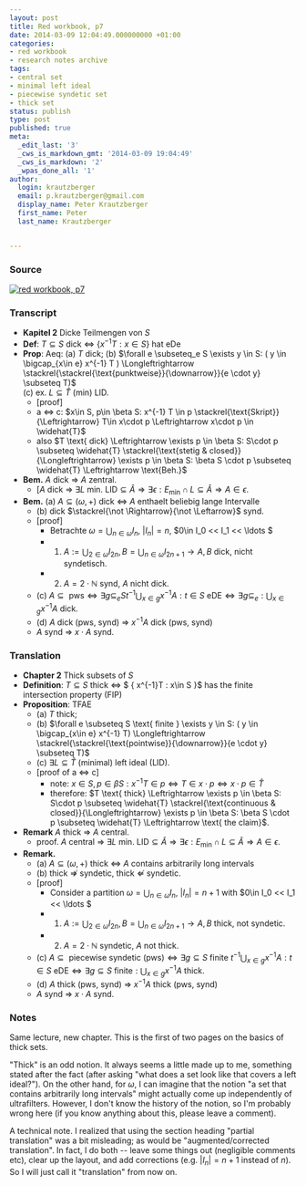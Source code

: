 ```yaml
---
layout: post
title: Red workbook, p7
date: 2014-03-09 12:04:49.000000000 +01:00
categories:
- red workbook
- research notes archive
tags:
- central set
- minimal left ideal
- piecewise syndetic set
- thick set
status: publish
type: post
published: true
meta:
  _edit_last: '3'
  _cws_is_markdown_gmt: '2014-03-09 19:04:49'
  _cws_is_markdown: '2'
  _wpas_done_all: '1'
author:
  login: krautzberger
  email: p.krautzberger@gmail.com
  display_name: Peter Krautzberger
  first_name: Peter
  last_name: Krautzberger


---
```


### Source

[![red workbook, p7](assets/2014-03-09-12.44.25_cropped-709x1024.jpg)](http://boolesrings.org/krautzberger/files/2014/03/2014-03-09-12.44.25_cropped.jpg)

### Transcript

*   **Kapitel 2** Dicke Teilmengen von $S$
*   **Def**: $T\subseteq S$ dick <=> $\{ x^{-1}T : x\in S \}$ hat eDe
*   **Prop**: Aeq: (a) $T$ dick; (b) $\forall e \subseteq_e S \exists y \in S: ( y \in \bigcap_{x\in e} x^{-1} T ) \Longleftrightarrow \stackrel{\stackrel{\text{punktweise}}{\downarrow}}{e \cdot y} \subseteq T)$  
     (c) ex. $L \subseteq \widehat{T}$ (min) LID.
    *   [proof]
    *   a <=> c: $x\in S, p\in \beta S: x^{-1} T \in p \stackrel{\text{Skript}}{\Leftrightarrow} T\in x\cdot p \Leftrightarrow x\cdot p \in \widehat{T}$
    *   also $T \text{ dick} \Leftrightarrow \exists p \in \beta S: S\cdot p \subseteq \widehat{T} \stackrel{\text{stetig & closed}}{\Longleftrightarrow} \exists p \in \beta S: \beta S \cdot p \subseteq \widehat{T} \Leftrightarrow \text{Beh.}$
*   **Bem.** $A$ dick => $A$ zentral.
    *   [$A$ dick => $\exists L \text{ min. LID} \subseteq \widehat{A} \Rightarrow \exists \epsilon: E_\min \cap L \subseteq \widehat{A} \Rightarrow A \in \epsilon$.
*   **Bem.** (a) $A \subseteq (\omega, +)$ dick <=> $A$ enthaelt beliebig lange Intervalle
    *   (b) dick $\stackrel{\not \Rightarrow}{\not \Leftarrow}$ synd.
    *   [proof]
        *   Betrachte $\omega = \bigcup_{n \in \omega} I_n$, $|I_n| = n$, $0\in I_0 << I_1 << \ldots $
        *   1) $A := \bigcup_{2 \in \omega} I_{2n}, B = \bigcup_{n\in \omega} I_{2n+1} \rightarrow A, B$ dick, nicht syndetisch.
        *   2) $A = 2 \cdot \mathbb{N}$ synd, $A$ nicht dick.
    *   (c) $A \subseteq \text{ pws} \Leftrightarrow \exists g \subseteq_e S { t^{-1} \bigcup_{x \in g} x^{-1}A : t \in S} \text{ eDE} \Leftrightarrow \exists g \subseteq_e : \bigcup_{x \in g} x^{-1}A \text{ dick.}$
    *   (d) $A$ dick (pws, synd) => $x^{-1} A$ dick (pws, synd)
    *   $A$ synd => $x\cdot A$ synd.

### Translation

*   **Chapter 2** Thick subsets of $S$
*   **Definition**: $T\subseteq S$ thick <=> $ \{ x^{-1}T : x\in S \}$ has the finite intersection property (FIP)
*   **Proposition**: TFAE
    *   (a) $T$ thick;
    *   (b) $\forall e \subseteq S \text{ finite } \exists y \in S: ( y \in \bigcap_{x\in e} x^{-1} T) \Longleftrightarrow \stackrel{\stackrel{\text{pointwise}}{\downarrow}}{e \cdot y} \subseteq T)$
    *   (c) $\exists L \subseteq \widehat{T}$ (minimal) left ideal (LID).
    *   [proof of a <=> c]
        *   note: $x\in S, p\in \beta S: x^{-1} T \in p \Leftrightarrow T\in x\cdot p \Leftrightarrow x\cdot p \in \widehat{T}$
        *   therefore: $T \text{ thick} \Leftrightarrow \exists p \in \beta S: S\cdot p \subseteq \widehat{T} \stackrel{\text{continuous & closed}}{\Longleftrightarrow} \exists p \in \beta S: \beta S \cdot p \subseteq \widehat{T} \Leftrightarrow \text{ the claim}$.
*   **Remark** $A$ thick => $A$ central.
    *   proof. $A$ central => $\exists L \text{ min. LID} \subseteq \widehat{A} \Rightarrow \exists \epsilon: E_\min \cap L \subseteq \widehat{A} \Rightarrow A \in \epsilon$.
*   **Remark.**
    *   (a) $A \subseteq (\omega, +)$ thick <=> $A$ contains arbitrarily long intervals
    *   (b) thick $\not \Rightarrow$ syndetic, thick $\not \Leftarrow$ syndetic.
    *   [proof]
        *   Consider a partition $\omega = \bigcup_{n \in \omega} I_n$, $|I_n| = n+1$ with $0\in I_0 << I_1 << \ldots $
        *   1) $A := \bigcup_{2 \in \omega} I_{2n}, B = \bigcup_{n\in \omega} I_{2n+1} \rightarrow A, B$ thick, not syndetic.
        *   2) $A = 2 \cdot \mathbb{N}$ syndetic, $A$ not thick.
    *   (c) $A \subseteq \text{ piecewise syndetic (pws)} \Leftrightarrow \exists g \subseteq S \text{ finite } { t^{-1} \bigcup_{x \in g} x^{-1}A : t \in S} \text{ eDE} \Leftrightarrow \exists g \subseteq S \text{ finite} : \bigcup_{x \in g} x^{-1}A \text{ thick.}$
    *   (d) $A$ thick (pws, synd) => $x^{-1} A$ thick (pws, synd)
    *   $A$ synd => $x\cdot A$ synd.

### Notes

Same lecture, new chapter. This is the first of two pages on the basics of thick sets.

"Thick" is an odd notion. It always seems a little made up to me, something stated after the fact (after asking "what does a set look like that covers a left ideal?"). On the other hand, for $\omega$, I can imagine that the notion "a set that contains arbitrarily long intervals" might actually come up independently of ultrafilters. However, I don't know the history of the notion, so I'm probably wrong here (if you know anything about this, please leave a comment).

A technical note. I realized that using the section heading "partial translation" was a bit misleading; as would be "augmented/corrected translation". In fact, I do both -- leave some things out (negligible comments etc), clear up the layout, and add corrections (e.g. $|I_n| = n+1$ instead of $n$). So I will just call it "translation" from now on.
